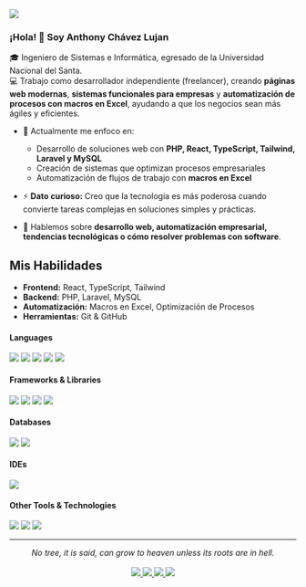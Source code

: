 ![](https://komarev.com/ghpvc/?username=AnthonyCh-L12)

### ¡Hola! 👋 Soy Anthony Chávez Lujan

🎓 Ingeniero de Sistemas e Informática, egresado de la Universidad Nacional del Santa.  
💻 Trabajo como desarrollador independiente (freelancer), creando **páginas web modernas**, **sistemas funcionales para empresas** y **automatización de procesos con macros en Excel**, ayudando a que los negocios sean más ágiles y eficientes.  

- 🔭 Actualmente me enfoco en:
  - Desarrollo de soluciones web con **PHP, React, TypeScript, Tailwind, Laravel y MySQL**  
  - Creación de sistemas que optimizan procesos empresariales  
  - Automatización de flujos de trabajo con **macros en Excel**  

- ⚡ **Dato curioso:** Creo que la tecnología es más poderosa cuando convierte tareas complejas en soluciones simples y prácticas.  
- 💬 Hablemos sobre **desarrollo web, automatización empresarial, tendencias tecnológicas o cómo resolver problemas con software**.  

## Mis Habilidades
- **Frontend:** React, TypeScript, Tailwind  
- **Backend:** PHP, Laravel, MySQL  
- **Automatización:** Macros en Excel, Optimización de Procesos  
- **Herramientas:** Git & GitHub  


<h4> Languages </h4>
<span> 
  <img src="https://img.shields.io/badge/HTML5-E34F26?style=for-the-badge&logo=html5&logoColor=white">
  <img src="https://img.shields.io/badge/CSS3-1572B6?style=for-the-badge&logo=css3&logoColor=white">
  <img src="https://img.shields.io/badge/JavaScript-F7DF1E?style=for-the-badge&logo=javascript&logoColor=black">
  <img src="https://img.shields.io/badge/TypeScript-3178C6?style=for-the-badge&logo=typescript&logoColor=white">
  <img src="https://img.shields.io/badge/PHP-777BB4?style=for-the-badge&logo=php&logoColor=white">
</span>

<h4> Frameworks & Libraries </h4>
<span>
  <img src="https://img.shields.io/badge/Laravel-FF2D20?style=for-the-badge&logo=laravel&logoColor=white">
  <img src="https://img.shields.io/badge/React-61DAFB?style=for-the-badge&logo=react&logoColor=black">
  <img src="https://img.shields.io/badge/Tailwind_CSS-38B2AC?style=for-the-badge&logo=tailwind-css&logoColor=white">
  <img src="https://img.shields.io/badge/Bootstrap-563D7C?style=for-the-badge&logo=bootstrap&logoColor=white">
</span>

<h4> Databases </h4>
<span>
  <img src="https://img.shields.io/badge/MySQL-4479A1?style=for-the-badge&logo=mysql&logoColor=white">
  <img src="https://img.shields.io/badge/Microsoft%20SQL%20Server-CC2927?style=for-the-badge&logo=microsoftsqlserver&logoColor=white">
</span>

<h4> IDEs </h4>
<span>
  <img src="https://img.shields.io/badge/Visual_Studio_Code-0078D4?style=for-the-badge&logo=visual%20studio%20code&logoColor=white">
</span>

<h4> Other Tools & Technologies </h4>
<span>
  <img src="https://img.shields.io/badge/Git-F05032?style=for-the-badge&logo=git&logoColor=white">
  <img src="https://img.shields.io/badge/GitHub-181717?style=for-the-badge&logo=github&logoColor=white">
  <img src="https://img.shields.io/badge/Xampp-F37623?style=for-the-badge&logo=xampp&logoColor=white">
</span>







<hr>
<p align="center">
   <i>No tree, it is said, can grow to heaven unless its roots are in hell.</i>
   <br>
<br>	
<a target="_blank" href="https://www.linkedin.com/in/anthony-manuel-ch%C3%A1vez-lujan-36b84a314/">
  <img src="https://img.shields.io/badge/-LinkedIn-0077B5?style=for-the-badge&logo=Linkedin&logoColor=white"></img>
</a>
<a target="_blank" href="mailto:anthonymanuelchavezlujan@gmail.com">
  <img src="https://img.shields.io/badge/-Gmail-D14836?style=for-the-badge&logo=Gmail&logoColor=white"></img>
</a>
<a target="_blank" href="https://www.facebook.com/anthomymanuel.chavezlujan/">
  <img src="https://img.shields.io/badge/-Facebook-1877F2?style=for-the-badge&logo=Facebook&logoColor=white"></img>
</a>
<a target="_blank" href="https://www.instagram.com/anthony.chavezz/">
  <img src="https://img.shields.io/badge/-Instagram-E4405F?style=for-the-badge&logo=Instagram&logoColor=white"></img>
</a>
<br>

</p>
